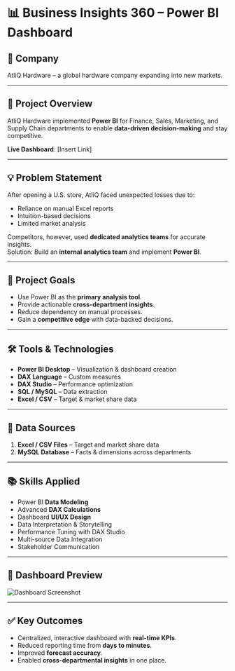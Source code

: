 # 📊 Business Insights 360 – Power BI Dashboard

## 🏢 Company
AtliQ Hardware – a global hardware company expanding into new markets.

---

## 📌 Project Overview
AtliQ Hardware implemented **Power BI** for Finance, Sales, Marketing, and Supply Chain departments to enable **data-driven decision-making** and stay competitive.

**Live Dashboard**: [Insert Link]

---

## 💡 Problem Statement
After opening a U.S. store, AtliQ faced unexpected losses due to:
- Reliance on manual Excel reports
- Intuition-based decisions
- Limited market analysis

Competitors, however, used **dedicated analytics teams** for accurate insights.  
Solution: Build an **internal analytics team** and implement **Power BI**.

---

## 🎯 Project Goals
- Use Power BI as the **primary analysis tool**.
- Provide actionable **cross-department insights**.
- Reduce dependency on manual processes.
- Gain a **competitive edge** with data-backed decisions.

---

## 🛠 Tools & Technologies
- **Power BI Desktop** – Visualization & dashboard creation
- **DAX Language** – Custom measures
- **DAX Studio** – Performance optimization
- **SQL / MySQL** – Data extraction
- **Excel / CSV** – Target & market share data

---

## 📂 Data Sources
1. **Excel / CSV Files** – Target and market share data
2. **MySQL Database** – Facts & dimensions across departments

---

## 📚 Skills Applied
- Power BI **Data Modeling**
- Advanced **DAX Calculations**
- Dashboard **UI/UX Design**
- Data Interpretation & Storytelling
- Performance Tuning with DAX Studio
- Multi-source Data Integration
- Stakeholder Communication

---

## 📸 Dashboard Preview
![Dashboard Screenshot](<img width="1213" height="731" alt="image" src="https://github.com/user-attachments/assets/e09d88f6-9ebf-408c-bc81-a5ed0e3c361f" />
)

---

## ✅ Key Outcomes
- Centralized, interactive dashboard with **real-time KPIs**.
- Reduced reporting time from **days to minutes**.
- Improved **forecast accuracy**.
- Enabled **cross-departmental insights** in one place.
